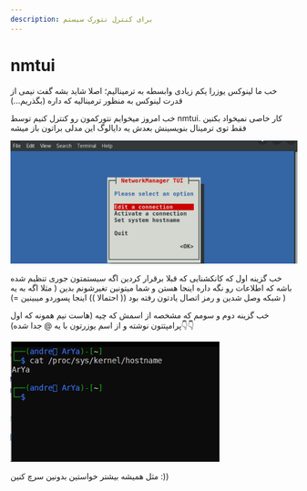 ```yaml
---
description: برای کنترل نتورک سیستم
---
```


# nmtui

خب ما لینوکس یوزرا یکم زیادی وابسطه به ترمینالیم؛ اصلا شاید بشه گفت نیمی از قدرت لینوکس به منظور ترمینالیه که داره \(بگذریم...\)

خب امروز میخوایم نتورکمون رو کنترل کنیم توسط nmtui. کار خاصی نمیخواد بکنین فقط توی ترمینال بنویسینش بعدش یه دایالوگ این مدلی براتون باز میشه

![](.gitbook/assets/121.png)

خب گزینه اول که کانکشنایی که قبلا برقرار کردین اگه سیستمتون جوری تنظیم شده باشه که اطلاعات رو نگه داره اینجا هستن و شما میتونین تغیرشونم بدین \( مثلا اگه به یه شبکه وصل شدین و رمز اتصال یادتون رفته بود \(\( احتمالا \)\) اینجا پسوردو میبینین =\) \)

خب گزینه دوم و سومم که مشخصه از اسمش که چیه \(هاست نیم همونه که اول پرامپتتون نوشته و از اسم یوزرتون با  یه @ جدا شده\)👇👇

![](.gitbook/assets/122.png)

مثل همیشه بیشتر خواستین بدونین سرچ کنین :\)\)

